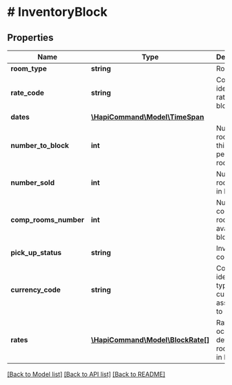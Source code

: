 # # InventoryBlock

## Properties

Name | Type | Description | Notes
------------ | ------------- | ------------- | -------------
**room_type** | **string** | Room type | [optional] 
**rate_code** | **string** | Code identifying rate for block | [optional] 
**dates** | [**\HapiCommand\Model\TimeSpan**](TimeSpan.md) |  | [optional] 
**number_to_block** | **int** | Number of rooms for this block per day per room type | [optional] 
**number_sold** | **int** | Number of rooms sold in block | [optional] 
**comp_rooms_number** | **int** | Number of comp rooms available in block | [optional] 
**pick_up_status** | **string** | Inventory count type | [optional] 
**currency_code** | **string** | Code identifying type of currency associated to rate | [optional] 
**rates** | [**\HapiCommand\Model\BlockRate[]**](BlockRate.md) | Rate and occupancy detail for room type in block | [optional] 

[[Back to Model list]](../../README.md#documentation-for-models) [[Back to API list]](../../README.md#documentation-for-api-endpoints) [[Back to README]](../../README.md)



